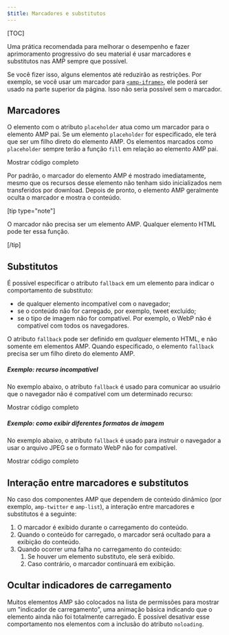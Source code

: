 ```yaml
---
$title: Marcadores e substitutos
---
```

[TOC]

Uma prática recomendada para melhorar o desempenho e fazer aprimoramento progressivo do seu material é usar marcadores e substitutos nas AMP sempre que possível.

Se você fizer isso, alguns elementos até reduzirão as restrições. Por exemplo, se você usar um marcador para [`<amp-iframe>`](/pt_br/docs/reference/components/amp-iframe.html#iframe-with-placeholder), ele poderá ser usado na parte superior da página. Isso não seria possível sem o marcador.

## Marcadores

O elemento com o atributo `placeholder` atua
como um marcador para o elemento AMP pai.
Se um elemento `placeholder` for especificado, ele terá que ser um filho direto do elemento AMP.
Os elementos marcados como `placeholder` sempre terão a função `fill` em relação ao elemento AMP pai.

<!--embedded amp-anim responsive example -->
<div>
<amp-iframe height="253"
            layout="fixed-height"
            sandbox="allow-scripts allow-forms allow-same-origin"
            resizable
            src="https://ampproject-b5f4c.firebaseapp.com/examples/ampanim.responsive.embed.html">
  <div overflow tabindex="0" role="button" aria-label="Mostrar mais">Mostrar código completo</div>
  <div placeholder></div> 
</amp-iframe>
</div>

Por padrão, o marcador do elemento AMP é mostrado imediatamente,
mesmo que os recursos desse elemento não tenham sido inicializados nem transferidos por download.
Depois de pronto, o elemento AMP geralmente oculta o marcador e mostra o conteúdo.

[tip type="note"]

O marcador não precisa ser um elemento AMP.
Qualquer elemento HTML pode ter essa função.

[/tip]

## Substitutos

É possível especificar o atributo `fallback` em um elemento para indicar o comportamento de substituto:

* de qualquer elemento incompatível com o navegador;
* se o conteúdo não for carregado, por exemplo, tweet excluído;
* se o tipo de imagem não for compatível. Por exemplo, o WebP não é compatível com todos os navegadores.

O atributo `fallback` pode ser definido em *qualquer* elemento HTML, e não somente em elementos AMP. Quando especificado, o elemento `fallback` precisa ser um filho direto do elemento AMP.

##### Exemplo: recurso incompatível

No exemplo abaixo, o atributo `fallback` é usado para comunicar ao usuário que o navegador não é compatível com um determinado recurso:

<!--embedded video example  -->
<div>
<amp-iframe height="234"
            layout="fixed-height"
            sandbox="allow-scripts allow-forms allow-same-origin"
            resizable
            src="https://ampproject-b5f4c.firebaseapp.com/examples/ampvideo.fallback.embed.html">
  <div overflow tabindex="0" role="button" aria-label="Mostrar mais">Mostrar código completo</div>
  <div placeholder></div> 
</amp-iframe>
</div>

##### Exemplo: como exibir diferentes formatos de imagem

No exemplo abaixo, o atributo `fallback` é usado para instruir o navegador a usar o arquivo JPEG se o formato WebP não for compatível. 

<div>
<amp-iframe height=309 layout=fixed-height sandbox="allow-scripts allow-forms allow-same-origin" resizable src="https://ampproject-b5f4c.firebaseapp.com/examples/responsive.webp.embed.html"><div overflow tabindex=0 role=button aria-label="Mostrar mais">Mostrar código completo</div><div placeholder></div></amp-iframe></div>

## Interação entre marcadores e substitutos

No caso dos componentes AMP que dependem de conteúdo dinâmico (por exemplo, `amp-twitter` e `amp-list`), a interação entre marcadores e substitutos é a seguinte:

<ol>
  <li>O marcador é exibido durante o carregamento do conteúdo.</li>
  <li>Quando o conteúdo for carregado, o marcador será ocultado para a exibição do conteúdo.</li>
  <li>Quando ocorrer uma falha no carregamento do conteúdo:
    <ol>
      <li>Se houver um elemento substituto, ele será exibido.</li>
      <li>Caso contrário, o marcador continuará em exibição.</li>
    </ol>
  </li>
</ol>

## Ocultar indicadores de carregamento

Muitos elementos AMP são colocados na lista de permissões para mostrar um "indicador de carregamento",
uma animação básica indicando que o elemento ainda não foi totalmente carregado.
É possível desativar esse comportamento nos elementos com a inclusão do atributo `noloading`.
 
